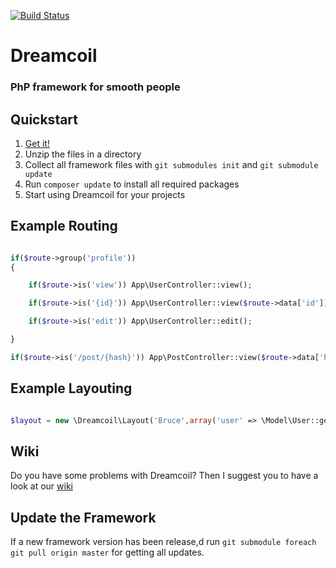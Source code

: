 [![Build Status](https://travis-ci.org/xolf/dreamcoil.svg?branch=1.2)](https://travis-ci.org/xolf/dreamcoil)

# Dreamcoil
### PhP framework for smooth people
## Quickstart

1.  [Get it!](https://github.com/xolf/dreamcoil/archive/master.zip)
2.  Unzip the files in a directory
3.  Collect all framework files with `git submodules init` and `git submodule update`
4.  Run `composer update` to install all required packages 
5.  Start using Dreamcoil for your projects

## Example Routing

```php

if($route->group('profile'))
{

    if($route->is('view')) App\UserController::view();

    if($route->is('{id}')) App\UserController::view($route->data['id']);

    if($route->is('edit')) App\UserController::edit();

}

if($route->is('/post/{hash}')) App\PostController::view($route->data['hash']);

```

## Example Layouting

```php

$layout = new \Dreamcoil\Layout('Bruce',array('user' => \Model\User::get()));

```

## Wiki

Do you have some problems with Dreamcoil? 
Then I suggest you to have a look at our [wiki](https://github.com/xolf/dreamcoil/wiki)


## Update the Framework

If a new framework version has been release,d run `git submodule foreach git pull origin master` for getting all updates.
